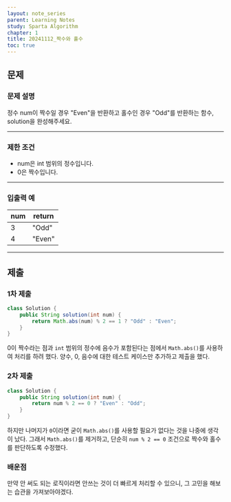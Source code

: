 ```yaml
---
layout: note_series
parent: Learning Notes
study: Sparta Algorithm
chapter: 1
title: 20241112_짝수와 홀수
toc: true
---
```


## 문제
### 문제 설명
정수 num이 짝수일 경우 "Even"을 반환하고 홀수인 경우 "Odd"를 반환하는 함수, solution을 완성해주세요.

---

### 제한 조건
- num은 int 범위의 정수입니다.
- 0은 짝수입니다.

---

### 입출력 예
|num| return |
|---|-------|
|3| "Odd" |
|4| "Even" |

---

## 제출
### 1차 제출
```java
class Solution {
    public String solution(int num) {
        return Math.abs(num) % 2 == 1 ? "Odd" : "Even";
    }
}
```

0이 짝수라는 점과 `int` 범위의 정수에 음수가 포함된다는 점에서 `Math.abs()`를 사용하여 처리를 하려 했다.
양수, 0, 음수에 대한 테스트 케이스만 추가하고 제출을 했다.


### 2차 제출
```java
class Solution {
    public String solution(int num) {
        return num % 2 == 0 ? "Even" : "Odd";
    }
}
```

하지만 나머지가 `0`이라면 굳이 `Math.abs()`를 사용할 필요가 없다는 것을 나중에 생각이 났다.
그래서 `Math.abs()`를 제거하고, 단순히 `num % 2 == 0` 조건으로 짝수와 홀수를 판단하도록 수정했다.

### 배운점
만약 안 써도 되는 로직이라면 안쓰는 것이 더 빠르게 처리할 수 있으니, 그 고민을 해보는 습관을 가져보아야겠다.
